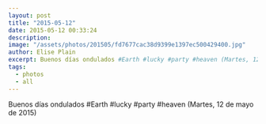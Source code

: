 ```yaml
---
layout: post
title: "2015-05-12"
date: 2015-05-12 00:33:24
description: 
image: "/assets/photos/201505/fd7677cac38d9399e1397ec500429400.jpg"
author: Elise Plain
excerpt: Buenos días ondulados #Earth #lucky #party #heaven (Martes, 12 de mayo de 2015)
tags: 
  - photos
  - all
---
```


Buenos días ondulados #Earth #lucky #party #heaven (Martes, 12 de mayo de 2015)
<p></p>
